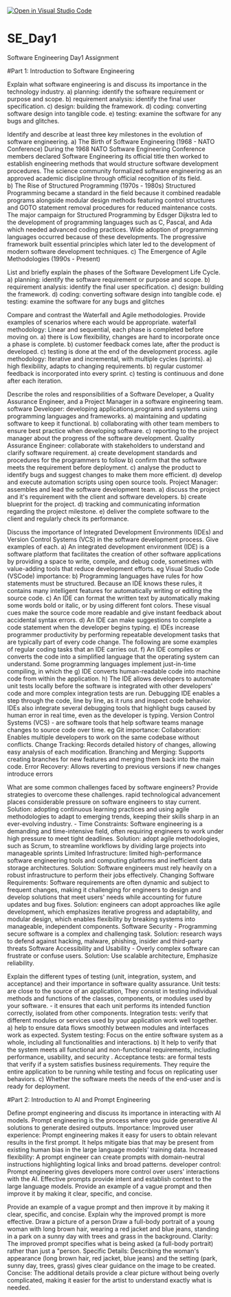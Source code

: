 [![Open in Visual Studio Code](https://classroom.github.com/assets/open-in-vscode-2e0aaae1b6195c2367325f4f02e2d04e9abb55f0b24a779b69b11b9e10269abc.svg)](https://classroom.github.com/online_ide?assignment_repo_id=18473029&assignment_repo_type=AssignmentRepo)
# SE_Day1
Software Engineering Day1 Assignment

#Part 1: Introduction to Software Engineering

Explain what software engineering is and discuss its importance in the technology industry.
a) planning: identify the software requirement or purpose and scope.
b) requirement analysis: identify the final user specification. 
c) design: building the framework. 
d) coding: converting software design into tangible code.
e) testing: examine the software for any bugs and glitches.

Identify and describe at least three key milestones in the evolution of software engineering.
a) The Birth of Software Engineering (1968 - NATO Conference)
During the 1968 NATO Software Engineering Conference members declared Software Engineering its official title then worked to establish engineering methods that would structure software development procedures. The science community formalized software engineering as an approved academic discipline through official recognition of its field.  
b) The Rise of Structured Programming (1970s - 1980s) 
Structured Programming became a standard in the field because it combined readable programs alongside modular design methods featuring control structures and GOTO statement removal procedures for reduced maintenance costs. The major campaign for Structured Programming by Edsger Dijkstra led to the development of programming languages such as C, Pascal, and Ada which needed advanced coding practices. Wide adoption of programming languages occurred because of these developments. The progressive framework built essential principles which later led to the development of modern software development techniques.
c) The Emergence of Agile Methodologies (1990s - Present)

List and briefly explain the phases of the Software Development Life Cycle.
a) planning: identify the software requirement or purpose and scope.
b) requirement analysis: identify the final user specification. 
c) design: building the framework. 
d) coding: converting software design into tangible code.
e) testing: examine the software for any bugs and glitches

Compare and contrast the Waterfall and Agile methodologies. Provide examples of scenarios where each would be appropriate.
waterfall methodology: Linear and sequential, each phase is completed before moving on. 
a) there is Low flexibility, changes are hard to incorporate once a phase is complete.
b) customer feedback comes late, after the product is developed.
c) testing is done at the end of the development process.
agile methodology: Iterative and incremental, with multiple cycles (sprints). 
a) high flexibility, adapts to changing requirements. 
b) regular customer feedback is incorporated into every sprint. 
c) testing is continuous and done after each iteration.

Describe the roles and responsibilities of a Software Developer, a Quality Assurance Engineer, and a Project Manager in a software engineering team.
software Developer: developing applications,programs and systems using programming languages and frameworks.
a) maintaining and updating software to keep it functional. 
b) collaborating with other team members to ensure best practice when developing software.
c) reporting to the project manager about the progress of the software development.
Quality Assurance Engineer: collaborate with stakeholders to understand and clarify software requirement.
a) create development standards and procedures for the programmers to follow
b) confirm that the software meets the requirement before deployment. 
c) analyse the product to identify bugs and suggest changes to make them more efficient. 
d) develop and execute automation scripts using open source tools.
Project Manager: assembles and lead the software development team.
a) discuss the project and it's requirement with the client and software developers.
b) create blueprint for the project.
d) tracking and communicating information regarding the project milestone.
e) deliver the complete software to the client and regularly check its performance.

Discuss the importance of Integrated Development Environments (IDEs) and Version Control Systems (VCS) in the software development process. Give examples of each.
a) An integrated development environment (IDE) is a software platform that facilitates the creation of other software applications by providing a space to write, compile, and debug code, sometimes with value-adding tools that reduce development efforts. eg Visual Studio Code (VSCode)
importance:
b) Programming languages have rules for how statements must be structured. Because an IDE knows these rules, it contains many intelligent features for automatically writing or editing the source code.
c) An IDE can format the written text by automatically making some words bold or italic, or by using different font colors. These visual cues make the source code more readable and give instant feedback about accidental syntax errors.
d) An IDE can make suggestions to complete a code statement when the developer begins typing.
e) IDEs increase programmer productivity by performing repeatable development tasks that are typically part of every code change. The following are some examples of regular coding tasks that an IDE carries out.
f) An IDE compiles or converts the code into a simplified language that the operating system can understand. Some programming languages implement just-in-time compiling, in which the g) IDE converts human-readable code into machine code from within the application.
h) The IDE allows developers to automate unit tests locally before the software is integrated with other developers' code and more complex integration tests are run.
Debugging IDE enables a step through the code, line by line, as it runs and inspect code behavior. IDEs also integrate several debugging tools that highlight bugs caused by human error in real time, even as the developer is typing.
Version Control Systems (VCS) - are software tools that help software teams manage changes to source code over time. eg Git
importance:
Collaboration: Enables multiple developers to work on the same codebase without conflicts.
Change Tracking: Records detailed history of changes, allowing easy analysis of each modification. 
Branching and Merging: Supports creating branches for new features and merging them back into the main code.
Error Recovery: Allows reverting to previous versions if new changes introduce errors

What are some common challenges faced by software engineers? Provide strategies to overcome these challenges.
rapid technological advancement places considerable pressure on software engineers to stay current.
Solution: adopting continuous learning practices and using agile methodologies to adapt to emerging trends, keeping their skills sharp in an ever-evolving industry. -
Time Constraints: Software engineering is a demanding and time-intensive field, often requiring engineers to work under high pressure to meet tight deadlines.
Solution: adopt agile methodologies, such as Scrum, to streamline workflows by dividing large projects into manageable sprints 
Limited Infrastructure: limited high-performance software engineering tools and computing platforms and inefficient data storage architectures. 
Solution: Software engineers must rely heavily on a robust infrastructure to perform their jobs effectively.
Changing Software Requirements: Software requirements are often dynamic and subject to frequent changes, making it challenging for engineers to design and develop solutions that meet users' needs while accounting for future updates and bug fixes. 
Solution: engineers can adopt approaches like agile development, which emphasizes iterative progress and adaptability, and modular design, which enables flexibility by breaking systems into manageable, independent components.
Software Security - Programming secure software is a complex and challenging task. 
Solution: research ways to defend against hacking, malware, phishing, insider and third-party threats
Software Accessibility and Usability - Overly complex software can frustrate or confuse users. 
Solution: Use scalable architecture, Emphasize reliability.

Explain the different types of testing (unit, integration, system, and acceptance) and their importance in software quality assurance.
Unit tests: are close to the source of an application, They consist in testing individual methods and functions of the classes, components, or modules used by your software. - it ensures that each unit performs its intended function correctly, isolated from other components.
Integration tests: verify that different modules or services used by your application work well together.
a) help to ensure data flows smoothly between modules and interfaces work as expected.
System testing: Focus on the entire software system as a whole, including all functionalities and interactions.
b) It help to verify that the system meets all functional and non-functional requirements, including performance, usability, and security .
Acceptance tests: are formal tests that verify if a system satisfies business requirements. They require the entire application to be running while testing and focus on replicating user behaviors. 
c) Whether the software meets the needs of the end-user and is ready for deployment.
  
#Part 2: Introduction to AI and Prompt Engineering

Define prompt engineering and discuss its importance in interacting with AI models.
Prompt engineering  is the process where you guide generative AI solutions to generate desired outputs.
Importance:
Improved user experience: Prompt engineering makes it easy for users to obtain relevant results in the first prompt. It helps mitigate bias that may be present from existing human bias in the large language models’ training data.
Increased flexibility: A prompt engineer can create prompts with domain-neutral instructions highlighting logical links and broad patterns.
developer control: Prompt engineering gives developers more control over users' interactions with the AI. Effective prompts provide intent and establish context to the large language models. Provide an example of a vague prompt and then improve it by making it clear, specific, and concise.

Provide an example of a vague prompt and then improve it by making it clear, specific, and concise. Explain why the improved prompt is more effective.
Draw a picture of a person
Draw a full-body portrait of a young woman with long brown hair, wearing a red jacket and blue jeans, standing in a park on a sunny day with trees and grass in the background.
Clarity: The improved prompt specifies what is being asked (a full-body portrait) rather than just a "person.
Specific Details: Describing the woman's appearance (long brown hair, red jacket, blue jeans) and the setting (park, sunny day, trees, grass) gives clear guidance on the image to be created.
Concise: The additional details provide a clear picture without being overly complicated, making it easier for the artist to understand exactly what is needed.
